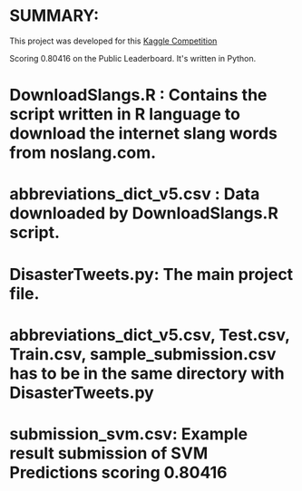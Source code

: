 # SUMMARY:

This project was developed for this [Kaggle Competition](https://www.kaggle.com/c/nlp-getting-started)

Scoring 0.80416 on the Public Leaderboard. It's written in Python.


# DownloadSlangs.R : Contains the script written in R language to download the internet slang words from noslang.com. 

# abbreviations_dict_v5.csv : Data downloaded by DownloadSlangs.R script. 

# DisasterTweets.py: The main project file.

# abbreviations_dict_v5.csv, Test.csv, Train.csv, sample_submission.csv has to be in the same directory with DisasterTweets.py

# submission_svm.csv: Example result submission of SVM Predictions scoring 0.80416